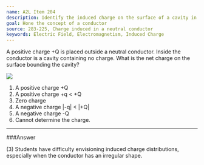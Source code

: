 ```yaml
---
name: A2L Item 204
description: Identify the induced charge on the surface of a cavity in a conductor.
goal: Hone the concept of a conductor
source: 283-225, Charge induced in a neutral conductor
keywords: Electric Field, Electromagnetism, Induced Charge
---
```


A positive charge +Q is placed outside a neutral conductor.  Inside the
conductor is a cavity containing no charge.  What is the net charge on
the surface bounding the cavity? <div class="img-center"><img
src="/files/Item204_fig1.gif" /></div>

1. A positive charge +Q
2. A positive charge +q < +Q
3. Zero charge
4. A negative charge |-q| < |+Q|
5. A negative charge -Q
6. Cannot determine the charge.


<hr/>

###Answer

(3) Students have difficulty envisioning induced charge distributions,
especially when the conductor has an irregular shape. 
